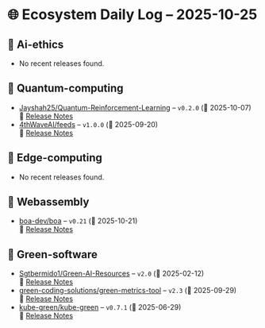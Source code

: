 # 🌐 Ecosystem Daily Log – 2025-10-25

## 🔹 Ai-ethics
- No recent releases found.

## 🔹 Quantum-computing
- [Jayshah25/Quantum-Reinforcement-Learning](https://github.com/Jayshah25/Quantum-Reinforcement-Learning/releases/tag/v0.2.0) – `v0.2.0` (📅 2025-10-07)  
  🔗 [Release Notes](https://github.com/Jayshah25/Quantum-Reinforcement-Learning/releases/tag/v0.2.0)
- [4thWaveAI/feeds](https://github.com/4thWaveAI/feeds/releases/tag/v1.0.0) – `v1.0.0` (📅 2025-09-20)  
  🔗 [Release Notes](https://github.com/4thWaveAI/feeds/releases/tag/v1.0.0)

## 🔹 Edge-computing
- No recent releases found.

## 🔹 Webassembly
- [boa-dev/boa](https://github.com/boa-dev/boa/releases/tag/v0.21) – `v0.21` (📅 2025-10-21)  
  🔗 [Release Notes](https://github.com/boa-dev/boa/releases/tag/v0.21)

## 🔹 Green-software
- [Sgtbermido1/Green-AI-Resources](https://github.com/Sgtbermido1/Green-AI-Resources/releases/tag/v2.0) – `v2.0` (📅 2025-02-12)  
  🔗 [Release Notes](https://github.com/Sgtbermido1/Green-AI-Resources/releases/tag/v2.0)
- [green-coding-solutions/green-metrics-tool](https://github.com/green-coding-solutions/green-metrics-tool/releases/tag/v2.3) – `v2.3` (📅 2025-09-29)  
  🔗 [Release Notes](https://github.com/green-coding-solutions/green-metrics-tool/releases/tag/v2.3)
- [kube-green/kube-green](https://github.com/kube-green/kube-green/releases/tag/v0.7.1) – `v0.7.1` (📅 2025-06-29)  
  🔗 [Release Notes](https://github.com/kube-green/kube-green/releases/tag/v0.7.1)